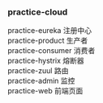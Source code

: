 ### practice-cloud

practice-eureka  注册中心</br>
practice-product  生产者</br>
practice-consumer  消费者</br>
practice-hystrix      熔断器</br>
practice-zuul    路由</br>
practice-admin   监控</br>
practice-web     前端页面</br>

